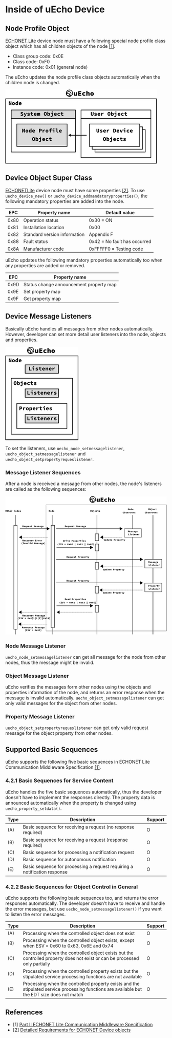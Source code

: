 # Inside of uEcho Device

## Node Profile Object

[ECHONET Lite][enet] device node must have a following special node profile class object which has all children objects of the node [\[1\]][enet-spec].

- Class group code: 0x0E
- Class code: 0xF0
- Instance code: 0x01 (general node)

The uEcho updates the node profile class objects automatically when the children node is changed.

![Device Objects](img/uecho_device_objects.png)

## Device Object Super Class

[ECHONETLite][enet] device node must have some properties [\[2\]][enet-spec]. To use `uecho_device_new()` or `uecho_device_addmandatoryproperties()`, the following mandatory properties are added into the node.

| EPC | Property name | Default value |
|---|---|---|
| 0x80 | Operation status | 0x30 = ON |
| 0x81 | Installation location | 0x00 |
| 0x82 | Standard version information | Appendix F |
| 0x88 | Fault status | 0x42 = No fault has occurred |
| 0x8A | Manufacturer code | 0xFFFFF0 = Testing code |

uEcho updates the following mandatory properties automatically too when any properties are added or removed.

| EPC | Property name |
|---|---|
| 0x9D | Status change announcement property map |
| 0x9E | Set property map  |
| 0x9F | Get property map |

## Device Message Listeners

Basically uEcho handles all messages from other nodes automatically. However, developer can set more detail user listeners into the node, objects and properties.

![Device Listeners](img/uecho_device_listeners.png)

To set the listeners, use `uecho_node_setmessagelistener`, `uecho_object_setmessagelistener` and `uecho_object_setpropertyrequeslistener`.

### Message Listener Sequences

After a node is received a message from other nodes, the node's listeners are called as the following sequences:

![Node Observers](img/uecho_node_msg_listener.png)

### Node Message Listener

`uecho_node_setmessagelistener` can get all message for the node from other nodes, thus the message might be invalid.

### Object Message Listener

uEcho verifies the messages form other nodes using the objects and properties information of the node, and returns an error response when the message is invalid automatically. `uecho_object_setmessagelistener` can get only valid messages for the object from other nodes.

### Property Message Listener

`uecho_object_setpropertyrequeslistener` can get only valid request message for the object property from other nodes.

[enet]:http://echonet.jp/english/

## Supported Basic Sequences

uEcho supports the following five basic sequences in ECHONET Lite Communication Middleware Specification [\[1\]][enet-spec].

### 4.2.1 Basic Sequences for Service Content

uEcho handles the five basic sequences automatically, thus the developer doesn't have to implement the responses directly. The property data is announced automatically when the property is changed using `uecho_property_setdata()`.

| Type | Description | Support |
|---|---|---|
| (A) | Basic sequence for receiving a request (no response required) | O |
| (B) | Basic sequence for receiving a request (response required) | O |
| (C) | Basic sequence for processing a notification request | O |
| (D) | Basic sequence for autonomous notification | O |
| (E) | Basic sequence for processing a request requiring a notification response | O |

### 4.2.2 Basic Sequences for Object Control in General

uEcho supports the following basic sequences too, and returns the error responses automatically. The developer doesn't have to receive and handle the error messages, but use `uecho_node_setmessagelistener()` if you want to listen the error messages.

| Type | Description | Support |
|---|---|---|
| (A) | Processing when the controlled object does not exist | O |
| (B) | Processing when the controlled object exists, except when ESV = 0x60 to 0x63, 0x6E and 0x74 | O |
| (C) | Processing when the controlled object exists but the controlled property does not exist or can be processed only partially | O |
| (D) | Processing when the controlled property exists but the stipulated service processing functions are not available | O |
| (E) | Processing when the controlled property exists and the stipulated service processing functions are available but the EDT size does not match | O |

## References

- \[1\] [Part II ECHONET Lite Communication Middleware Specification][enet-spec]
- \[2\] [Detailed Requirements for ECHONET Device objects][enet-spec]

[enet-spec]:http://www.echonet.gr.jp/english/spec/index.htm
